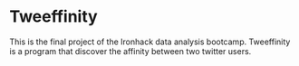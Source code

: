 # Tweeffinity

This is the final project of the Ironhack data analysis bootcamp. Tweeffinity is a program that discover the affinity between two twitter users. 
